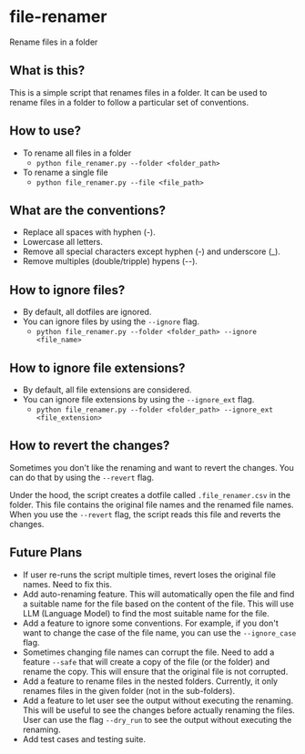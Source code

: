 # file-renamer
Rename files in a folder

## What is this?
This is a simple script that renames files in a folder. It can be used to rename files in a folder to follow a particular set of conventions. 

## How to use?
- To rename all files in a folder
    - `python file_renamer.py --folder <folder_path>`
- To rename a single file
    - `python file_renamer.py --file <file_path>`

## What are the conventions?
- Replace all spaces with hyphen (-).
- Lowercase all letters.
- Remove all special characters except hyphen (-) and underscore (_).
- Remove multiples (double/tripple) hypens (--).

## How to ignore files?
- By default, all dotfiles are ignored.
- You can ignore files by using the `--ignore` flag.
    - `python file_renamer.py --folder <folder_path> --ignore <file_name>` 

## How to ignore file extensions?
- By default, all file extensions are considered.
- You can ignore file extensions by using the `--ignore_ext` flag.
    - `python file_renamer.py --folder <folder_path> --ignore_ext <file_extension>`

## How to revert the changes?
Sometimes you don't like the renaming and want to revert the changes. You can do that by using the `--revert` flag. 

Under the hood, the script creates a dotfile called `.file_renamer.csv` in the folder. This file contains the original file names and the renamed file names. When you use the `--revert` flag, the script reads this file and reverts the changes.

## Future Plans
- If user re-runs the script multiple times, revert loses the original file names. Need to fix this.
- Add auto-renaming feature. This will automatically open the file and find a suitable name for the file based on the content of the file. This will use LLM (Language Model) to find the most suitable name for the file.
- Add a feature to ignore some conventions. For example, if you don't want to change the case of the file name, you can use the `--ignore_case` flag.
- Sometimes changing file names can corrupt the file. Need to add a feature `--safe` that will create a copy of the file (or the folder) and rename the copy. This will ensure that the original file is not corrupted.
- Add a feature to rename files in the nested folders. Currently, it only renames files in the given folder (not in the sub-folders).
- Add a feature to let user see the output without executing the renaming. This will be useful to see the changes before actually renaming the files. User can use the flag `--dry_run` to see the output without executing the renaming.
- Add test cases and testing suite.